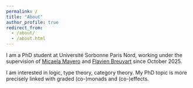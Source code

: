 ```yaml
---
permalink: /
title: "About"
author_profile: true
redirect_from: 
  - /about/
  - /about.html
---
```


I am a PhD student at Université Sorbonne Paris Nord, working under the supervision of  [Micaela Mayero](https://www-lipn.univ-paris13.fr/~mayero/) and [Flavien Breuvart](https://www.lipn.univ-paris13.fr/~breuvart/?lang=uk) since October 2025.

I am interested in logic, type theory, category theory. My PhD topic is more precisely linked with graded (co-)monads and (co-)effects.

